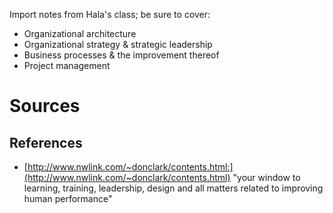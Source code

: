 Import notes from Hala's class; be sure to cover:

- Organizational architecture
- Organizational strategy & strategic leadership
- Business processes & the improvement thereof
- Project management

# Sources

## References

- [http://www.nwlink.com/~donclark/contents.html:](http://www.nwlink.com/~donclark/contents.html) "your window to learning, training, leadership, design and all matters related to improving human performance"
